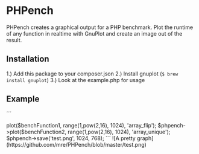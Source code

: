 # PHPench

PHPench creates a graphical output for a PHP benchmark.
Plot the runtime of any function in realtime with GnuPlot and create an image
out of the result.

## Installation

1.) Add this package to your composer.json
2.) Install gnuplot (`$ brew install gnuplot`)
3.) Look at the example.php for usage

## Example

´´´
<?php

require_once __DIR__.'/vendor/autoload.php';

// setup our test data
function createArray($arrSize)
{
    $test = array();
    for ($i=1; $i<$arrSize; $i++) {
        $test[$i]= $arrSize % $i;
    }

  return $test;
}

/**
 * These are the functions that we want to benchmark
 *
 * This test compares array_flip vs array_unique
 */
$benchFunction1 = function ($arrSize) {
    $test = createArray($arrSize);
    $test = array_flip(array_flip($test));
};
$benchFunction2 = function ($arrSize) {
    $test = createArray($arrSize);
    $test = array_unique($test);
};

// Create a new benchmark instance
$phpench = new mre\PHPench('Compare array_flip and array_unique');

// Run the benchmark and plot the results in realtime.
// With the second parameter you can specify
// the start, end and step for each call
$phpench->plot($benchFunction1, range(1,pow(2,16), 1024), 'array_flip');
$phpench->plot($benchFunction2, range(1,pow(2,16), 1024), 'array_unique');
$phpench->save('test.png', 1024, 768);
```

![A pretty graph](https://github.com/mre/PHPench/blob/master/test.png)
